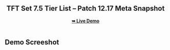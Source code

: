 <div align="center">
  

  <br />
  <br />
  

  <h2 align="center">TFT Set 7.5 Tier List – Patch 12.17 Meta Snapshot</h2>
  <a  href="https://mo-tft.vercel.app/"><strong>➥ Live Demo</strong></a>

</div>

<br />


 ## Demo Screeshot
<div align="center">
 <img src="https://i.ibb.co/YPcw41D/screencapture-mo-tft-vercel-app-2022-09-18-15-45-33.png" alt=""Mobile Demo"" />
</div>
